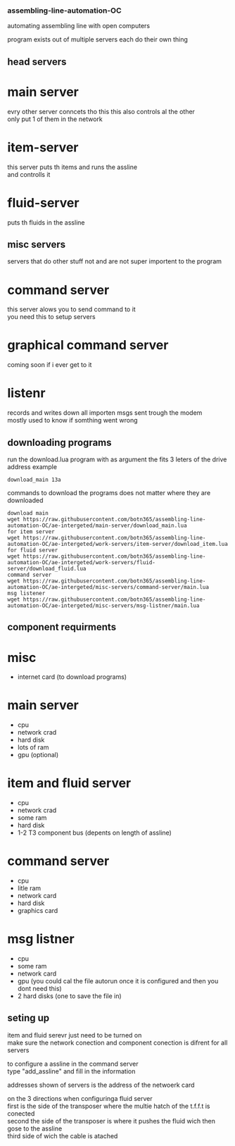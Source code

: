 ### assembling-line-automation-OC
automating assembling line with open computers



program exists out of multiple servers each do their own thing  

## head servers  

# main server  
evry other server conncets tho this this also controls al the other  
only put 1 of them in the network  

# item-server  
this server puts th items and runs the assline  
and controlls it  

# fluid-server  
puts th fluids in the assline  

## misc servers  
servers that do other stuff not and are not super importent to the program

# command server  
this server alows you to send command to it  
you need this to setup servers

# graphical command server  
coming soon if i ever get to it

# listenr  
records and writes down all importen msgs sent trough the modem  
mostly used to know if somthing went wrong   

## downloading programs

run the download.lua program with as argument the fits 3 leters of the drive address
example
```
download_main 13a
```
commands to download the programs
does not matter where they are downloaded
```
download main
wget https://raw.githubusercontent.com/botn365/assembling-line-automation-OC/ae-intergeted/main-server/download_main.lua
for item server
wget https://raw.githubusercontent.com/botn365/assembling-line-automation-OC/ae-intergeted/work-servers/item-server/download_item.lua
for fluid server
wget https://raw.githubusercontent.com/botn365/assembling-line-automation-OC/ae-intergeted/work-servers/fluid-server/download_fluid.lua
command server
wget https://raw.githubusercontent.com/botn365/assembling-line-automation-OC/ae-intergeted/misc-servers/command-server/main.lua
msg listener
wget https://raw.githubusercontent.com/botn365/assembling-line-automation-OC/ae-intergeted/misc-servers/msg-listner/main.lua
```

## component requirments
 
# misc
- internet card (to download programs)

# main server  
- cpu
- network crad
- hard disk
- lots of ram
- gpu (optional)

# item and fluid server
- cpu
- network crad
- some ram
- hard disk
- 1-2 T3 component bus (depents on length of assline)

# command server
- cpu
- litle ram
- network card
- hard disk
- graphics card

# msg listner
- cpu
- some ram
- network card
- gpu (you could cal the file autorun once it is configured and then you dont need this)
- 2 hard disks (one to save the file in)

## seting up

item and fluid serevr just need to be turned on  
make sure the network conection and component conection is difrent for all servers  

to configure a assline in the command server  
type "add_assline" and fill in the information  

addresses shown of servers is the address of the netwoerk card  

on the 3 directions when configuringa fluid server  
first is the side of the transposer where the multie hatch of the t.f.f.t is conected  
second the side of the transposer is where it pushes the fluid wich then gose to the assline  
third side of wich the cable is atached  

